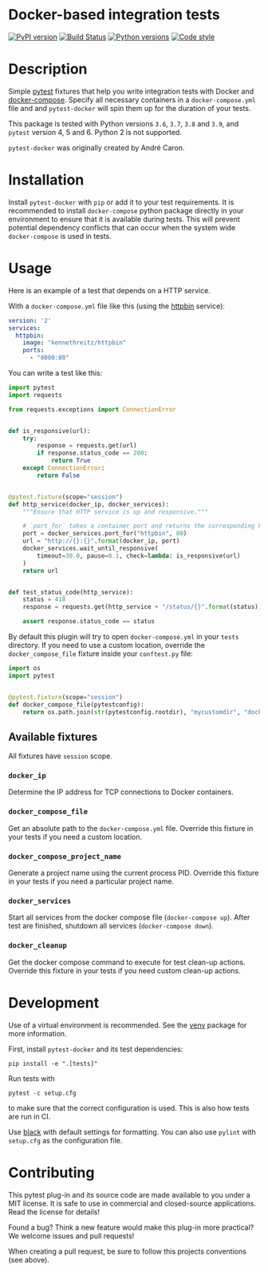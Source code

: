 Docker-based integration tests
=====
[![PyPI version](https://img.shields.io/pypi/v/pytest-docker?color=green)](https://pypi.org/project/pytest-docker/)
[![Build Status](https://travis-ci.org/avast/pytest-docker.svg?branch=master)](https://travis-ci.org/avast/pytest-docker)
[![Python versions](https://img.shields.io/pypi/pyversions/pytest-docker)](https://pypi.org/project/pytest-docker/)
[![Code style](https://img.shields.io/badge/formatted%20with-black-black)](https://github.com/psf/black)


# Description
Simple [pytest](http://doc.pytest.org/) fixtures that help you write integration
tests with Docker and [docker-compose](https://docs.docker.com/compose/).
Specify all necessary containers in a `docker-compose.yml` file and and
`pytest-docker` will spin them up for the duration of your tests.

This package is tested with Python versions `3.6`, `3.7`, `3.8` and
`3.9`, and `pytest` version 4, 5 and 6. Python 2 is not supported.

`pytest-docker` was originally created by André Caron.

# Installation
Install `pytest-docker` with `pip` or add it to your test requirements. It is
recommended to install `docker-compose` python package directly in your
environment to ensure that it is available during tests. This will prevent
potential dependency conflicts that can occur when the system wide
`docker-compose` is used in tests.


# Usage
Here is an example of a test that depends on a HTTP service.

With a `docker-compose.yml` file like this (using the
[httpbin](https://httpbin.org/) service):

```yaml
version: '2'
services:
  httpbin:
    image: "kennethreitz/httpbin"
    ports:
      - "8000:80"
```

You can write a test like this:

```python
import pytest
import requests

from requests.exceptions import ConnectionError


def is_responsive(url):
    try:
        response = requests.get(url)
        if response.status_code == 200:
            return True
    except ConnectionError:
        return False


@pytest.fixture(scope="session")
def http_service(docker_ip, docker_services):
    """Ensure that HTTP service is up and responsive."""

    # `port_for` takes a container port and returns the corresponding host port
    port = docker_services.port_for("httpbin", 80)
    url = "http://{}:{}".format(docker_ip, port)
    docker_services.wait_until_responsive(
        timeout=30.0, pause=0.1, check=lambda: is_responsive(url)
    )
    return url


def test_status_code(http_service):
    status = 418
    response = requests.get(http_service + "/status/{}".format(status))

    assert response.status_code == status
```

By default this plugin will try to open `docker-compose.yml` in your
`tests` directory. If you need to use a custom location, override the
`docker_compose_file` fixture inside your `conftest.py` file:

```python
import os
import pytest


@pytest.fixture(scope="session")
def docker_compose_file(pytestconfig):
    return os.path.join(str(pytestconfig.rootdir), "mycustomdir", "docker-compose.yml")
```

## Available fixtures
All fixtures have `session` scope.

### `docker_ip`

Determine the IP address for TCP connections to Docker containers.

### `docker_compose_file`

Get an absolute path to the  `docker-compose.yml` file. Override this fixture in
your tests if you need a custom location.

### `docker_compose_project_name`

Generate a project name using the current process PID. Override this fixture in
your tests if you need a particular project name.

### `docker_services`

Start all services from the docker compose file (`docker-compose up`).
After test are finished, shutdown all services (`docker-compose down`).

### `docker_cleanup`

Get the docker compose command to execute for test clean-up actions. Override
this fixture in your tests if you need custom clean-up actions.

# Development
Use of a virtual environment is recommended. See the
[venv](https://docs.python.org/3/library/venv.html) package for more
information.

First, install `pytest-docker` and its test dependencies:

	pip install -e ".[tests]"

Run tests with

	pytest -c setup.cfg

to make sure that the correct configuration is used. This is also how tests are
run in CI.

Use [black](https://pypi.org/project/black/) with default settings for
formatting. You can also use `pylint` with `setup.cfg` as the configuration
file.


# Contributing
This pytest plug-in and its source code are made available to you under a MIT
license. It is safe to use in commercial and closed-source applications. Read
the license for details!

Found a bug? Think a new feature would make this plug-in more practical? We
welcome issues and pull requests!

When creating a pull request, be sure to follow this projects conventions (see
above).
